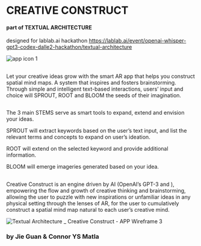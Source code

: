 # CREATIVE CONSTRUCT

#### part of TEXTUAL ARCHITECTURE 

designed for lablab.ai hackathon 
https://lablab.ai/event/openai-whisper-gpt3-codex-dalle2-hackathon/textual-architecture

![app icon 1](https://user-images.githubusercontent.com/101434842/208201763-1c4d6d16-1780-45f9-900d-4e7edf693ecf.png)

##
Let your creative ideas grow with the smart AR app that helps you construct spatial mind maps. A system that inspires and fosters brainstorming. Through simple and intelligent text-based interactions, users’ input and choice will SPROUT, ROOT and BLOOM the seeds of their imagination. 

##
The 3 main STEMS serve as smart tools to expand, extend and envision your ideas. 

SPROUT will extract keywords based on the user’s text input, and list the relevant terms and concepts to expand on user’s ideation. 

ROOT will extend on the selected keyword and provide additional information. 

BLOOM will emerge imageries generated based on your idea.

##
Creative Construct is an engine driven by AI (OpenAI’s GPT-3 and ), empowering the flow and growth of creative thinking and brainstorming, allowing the user to puzzle with new inspirations or unfamiliar ideas in any physical setting through the lenses of AR, for the user to cumulatively construct a spatial mind map natural to each user’s creative mind.

![Textual Architecture _ Creative Construct - APP Wireframe 3](https://user-images.githubusercontent.com/60975534/207842225-38f5b35d-d835-44eb-a511-ee2ae85a3d1b.png)




### by Jie Guan & Connor YS Matla
